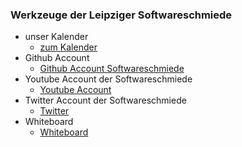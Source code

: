 ### Werkzeuge der Leipziger Softwareschmiede

+ unser Kalender
	+ [zum Kalender](https://ox.hosteurope.de/appsuite/ui#!!&app=io.ox/calendar&folder=79&perspective=month)
+ Github Account
	+ [Github Account Softwareschmiede](https://github.com/StephanKrauss/Softwareschmiede/tree/develop/blog)  
+ Youtube Account der Softwareschmiede
	+ [Youtube Account](https://www.youtube.com/user/Stephan123R2D2 ) 
+ Twitter Account der Softwareschmiede
	+ [Twitter](https://twitter.com/KrauStephan) 
+ Whiteboard
	+ [Whiteboard](https://webwhiteboard.com/board/5k738a4g)   
